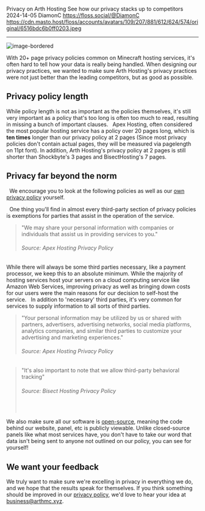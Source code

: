 Privacy on Arth Hosting
See how our privacy stacks up to competitors
2024-14-05
DiamonC 
https://floss.social/@DiamonC 
https://cdn.masto.host/floss/accounts/avatars/109/207/881/612/624/574/original/6516bdc6b0ff0203.jpeg

---

![image-bordered](https://i.imgur.com/gzDCJU9.png)

With 20+ page privacy policies common on Minecraft hosting services, it's often hard to tell how your data is really being handled. When designing our privacy practices, we wanted to make sure Arth Hosting's privacy practices were not just better than the leading competitors, but as good as possible.

## Privacy policy length
While policy length is not as important as the policies themselves, it's still very important as a policy that's too long is often too much to read, resulting in missing a bunch of important clauses.
  Apex Hosting, often considered the most popular hosting service has a policy over 20 pages long, which is **ten times** longer than our privacy policy at 2 pages (Since most privacy policies don't contain actual pages, they will be measured via pagelength on 11pt font). In addition, Arth Hosting's privacy policy at 2 pages is still shorter than Shockbyte's 3 pages and BisectHosting's 7 pages.

## Privacy far beyond the norm
  We encourage you to look at the following policies as well as our [own privacy policy](https://arthmc.xyz/privacy) yourself.    

  One thing you'll find in almost every third-party section of privacy policies is exemptions for parties that assist in the operation of the service.
> "We may share your personal information with companies or individuals that assist us in providing services to you."
> <h6>Source: Apex Hosting Privacy Policy</h6>

While there will always be some third parties necessary, like a payment processor, we keep this to an absolute minimum. While the majority of hosting services host your servers on a cloud computing service like Amazon Web Services, improving privacy as well as bringing down costs for our users were the main reasons for our decision to self-host the service.
  In addition to 'necessary' third parties, it's very common for services to supply information to all sorts of third parties.
> "Your personal information may be utilized by us or shared with partners, advertisers, advertising networks, social media platforms, analytics companies, and similar third parties to customize your advertising and marketing experiences."
> <h6>Source: Apex Hosting Privacy Policy</h6>

> "It's also important to note that we allow third-party behavioral tracking"
> <h6>Source: Bisect Hosting Privacy Policy</h6>  

We also make sure all our software is [open-source](https://codeberg.org/arth), meaning the code behind our website, panel, etc is publicly viewable. Unlike closed-source panels like what most services have, you don't have to take our word that data isn't being sent to anyone not outlined on our policy, you can see for yourself!


## We want your feedback
We truly want to make sure we're excelling in privacy in everything we do, and we hope that the results speak for themselves. If you think something should be improved in our [privacy policy](https://arthmc.xyz/privacy), we'd love to hear your idea at business@arthmc.xyz.